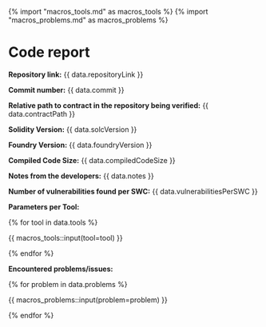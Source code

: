 {% import "macros_tools.md" as macros_tools %}
{% import "macros_problems.md" as macros_problems %}

# Code report

**Repository link:** {{ data.repositoryLink }}

**Commit number:** {{ data.commit }}

**Relative path to contract in the repository being verified:** {{ data.contractPath }}

**Solidity Version:** {{ data.solcVersion }}

**Foundry Version:** {{ data.foundryVersion }}

**Compiled Code Size:** {{ data.compiledCodeSize }}

**Notes from the developers:** {{ data.notes }}

**Number of vulnerabilities found per SWC:** {{ data.vulnerabilitiesPerSWC }}

**Parameters per Tool:**

{% for tool in data.tools %}

{{ macros_tools::input(tool=tool) }}

{% endfor %}

**Encountered problems/issues:**

{% for problem in data.problems %}

{{ macros_problems::input(problem=problem) }}

{% endfor %}
